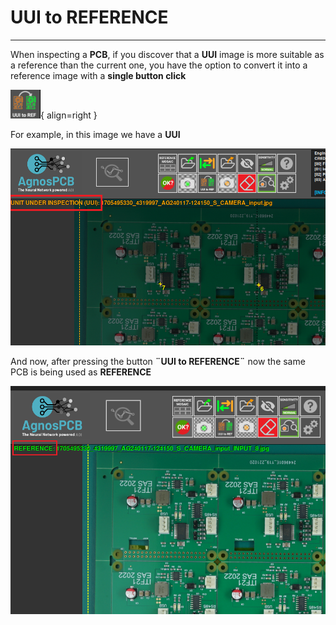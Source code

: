 # **UUI to REFERENCE**
___

When inspecting a **PCB**, if you discover that a **UUI** image is more suitable as a reference than the current one, you have the option to convert it into a reference image with a **single button click**

![UUI to REFERENCE button](assets/UUI-to-REF.png){ align=right }

For example, in this image we have a **UUI**

![UUI photo](assets/UUI.png)

And now, after pressing the button **¨UUI to REFERENCE¨** now the same PCB is being used as **REFERENCE**

![Same PCB as a REFERENCE photo](assets/REFERENCE.png)


